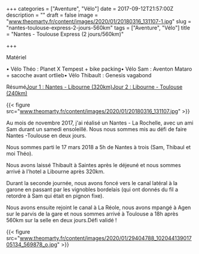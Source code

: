 +++
categories = ["Aventure", "Vélo"]
date = 2017-09-12T21:57:00Z
description = ""
draft = false
image = "www.theomarty.fr/content/images/2020/01/20180316_131107-1.jpg"
slug = "nantes-toulouse-express-2-jours-560km"
tags = ["Aventure", "Vélo"]
title = "Nantes - Toulouse Express (2 jours/560km)"

+++


Matériel

• Vélo Théo : Planet X Tempest + bike packing• Vélo Sam : Aventon Mataro + sacoche avant ortlieb• Vélo Thibault : Genesis vagabond

Résumé[Jour 1 : Nantes - Libourne (320km)](https://www.strava.com/activities/1456273741)[Jour 2 : Libourne - Toulouse (240km)](https://www.strava.com/activities/1457861028)

{{< figure src="www.theomarty.fr/content/images/2020/01/20180316_131107.jpg" >}}

Au mois de novembre 2017, j'ai réalisé un Nantes - La Rochelle, avec un ami Sam durant un samedi ensoleillé. Nous nous sommes mis au défi de faire Nantes -Toulouse en deux jours.

Nous sommes parti le 17 mars 2018 a 5h de Nantes à trois (Sam, Thibaul et moi Théo).

Nous avons laissé Thibault à Saintes après le déjeuné et nous sommes arrivé à l'hotel a Libourne après 320km.

Durant la seconde journée, nous avons foncé vers le canal latéral à la garone en passant par les vignobles bordelais (qui ont donnés du fil a retordre à Sam qui était en pignon fixe).

Nous avons ensuite rejoint le canal à La Réole, nous avons mpangé à Agen sur le parvis de la gare et nous sommes arrivé à Toulouse a 18h après 560km sur la selle en deux jours.Défi validé !

{{< figure src="www.theomarty.fr/content/images/2020/01/29404788_10204413901705134_569878_o.jpg" >}}



